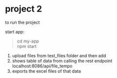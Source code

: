 # project 2
to run the project

start app:<br>
>cd my-app<br>
>npm start

1. upload files from test_files folder and then add
2. shows table of data from calling the rest endpoint localhost:8086/api/file_tempo
3. exports the excel files of that data
